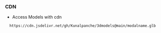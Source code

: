 ### CDN
- Access Models with cdn

 ```bash
   https://cdn.jsdelivr.net/gh/Kunalpanche/3dmodels@main/modalname.glb
